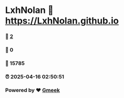 # LxhNolan :link: https://LxhNolan.github.io 
### :page_facing_up: [2](https://LxhNolan.github.io/tag.html) 
### :speech_balloon: 0 
### :hibiscus: 15785 
### :alarm_clock: 2025-04-16 02:50:51 
### Powered by :heart: [Gmeek](https://github.com/Meekdai/Gmeek)
